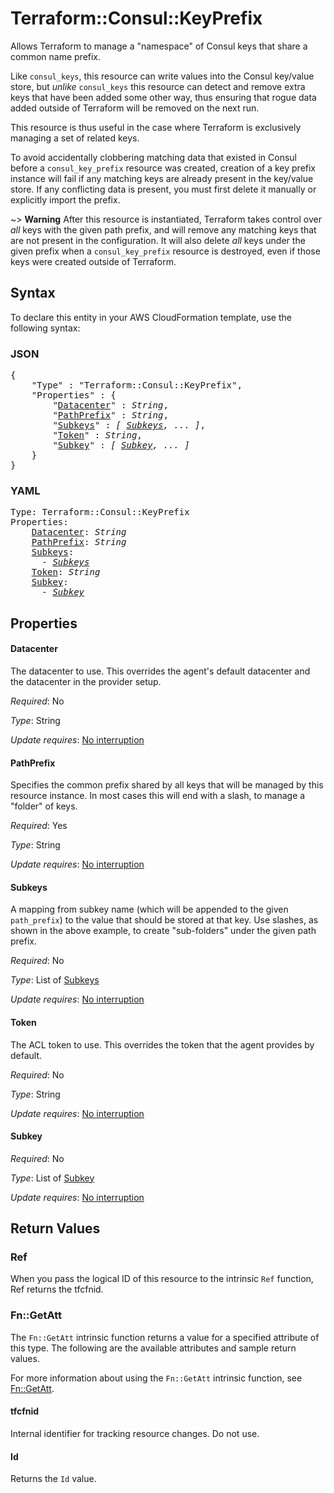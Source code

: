 # Terraform::Consul::KeyPrefix

Allows Terraform to manage a "namespace" of Consul keys that share a common
name prefix.

Like `consul_keys`, this resource can write values into the Consul key/value
store, but *unlike* `consul_keys` this resource can detect and remove extra
keys that have been added some other way, thus ensuring that rogue data
added outside of Terraform will be removed on the next run.

This resource is thus useful in the case where Terraform is exclusively
managing a set of related keys.

To avoid accidentally clobbering matching data that existed in Consul before
a `consul_key_prefix` resource was created, creation of a key prefix instance
will fail if any matching keys are already present in the key/value store.
If any conflicting data is present, you must first delete it manually or
explicitly import the prefix.

~> **Warning** After this resource is instantiated, Terraform takes control
over *all* keys with the given path prefix, and will remove any matching keys
that are not present in the configuration. It will also delete *all* keys under
the given prefix when a `consul_key_prefix` resource is destroyed, even if
those keys were created outside of Terraform.

## Syntax

To declare this entity in your AWS CloudFormation template, use the following syntax:

### JSON

<pre>
{
    "Type" : "Terraform::Consul::KeyPrefix",
    "Properties" : {
        "<a href="#datacenter" title="Datacenter">Datacenter</a>" : <i>String</i>,
        "<a href="#pathprefix" title="PathPrefix">PathPrefix</a>" : <i>String</i>,
        "<a href="#subkeys" title="Subkeys">Subkeys</a>" : <i>[ <a href="subkeys.md">Subkeys</a>, ... ]</i>,
        "<a href="#token" title="Token">Token</a>" : <i>String</i>,
        "<a href="#subkey" title="Subkey">Subkey</a>" : <i>[ <a href="subkey.md">Subkey</a>, ... ]</i>
    }
}
</pre>

### YAML

<pre>
Type: Terraform::Consul::KeyPrefix
Properties:
    <a href="#datacenter" title="Datacenter">Datacenter</a>: <i>String</i>
    <a href="#pathprefix" title="PathPrefix">PathPrefix</a>: <i>String</i>
    <a href="#subkeys" title="Subkeys">Subkeys</a>: <i>
      - <a href="subkeys.md">Subkeys</a></i>
    <a href="#token" title="Token">Token</a>: <i>String</i>
    <a href="#subkey" title="Subkey">Subkey</a>: <i>
      - <a href="subkey.md">Subkey</a></i>
</pre>

## Properties

#### Datacenter

The datacenter to use. This overrides the
agent's default datacenter and the datacenter in the provider setup.

_Required_: No

_Type_: String

_Update requires_: [No interruption](https://docs.aws.amazon.com/AWSCloudFormation/latest/UserGuide/using-cfn-updating-stacks-update-behaviors.html#update-no-interrupt)

#### PathPrefix

Specifies the common prefix shared by all keys
that will be managed by this resource instance. In most cases this will
end with a slash, to manage a "folder" of keys.

_Required_: Yes

_Type_: String

_Update requires_: [No interruption](https://docs.aws.amazon.com/AWSCloudFormation/latest/UserGuide/using-cfn-updating-stacks-update-behaviors.html#update-no-interrupt)

#### Subkeys

A mapping from subkey name (which will be appended
to the given `path_prefix`) to the value that should be stored at that key.
Use slashes, as shown in the above example, to create "sub-folders" under
the given path prefix.

_Required_: No

_Type_: List of <a href="subkeys.md">Subkeys</a>

_Update requires_: [No interruption](https://docs.aws.amazon.com/AWSCloudFormation/latest/UserGuide/using-cfn-updating-stacks-update-behaviors.html#update-no-interrupt)

#### Token

The ACL token to use. This overrides the
token that the agent provides by default.

_Required_: No

_Type_: String

_Update requires_: [No interruption](https://docs.aws.amazon.com/AWSCloudFormation/latest/UserGuide/using-cfn-updating-stacks-update-behaviors.html#update-no-interrupt)

#### Subkey

_Required_: No

_Type_: List of <a href="subkey.md">Subkey</a>

_Update requires_: [No interruption](https://docs.aws.amazon.com/AWSCloudFormation/latest/UserGuide/using-cfn-updating-stacks-update-behaviors.html#update-no-interrupt)

## Return Values

### Ref

When you pass the logical ID of this resource to the intrinsic `Ref` function, Ref returns the tfcfnid.

### Fn::GetAtt

The `Fn::GetAtt` intrinsic function returns a value for a specified attribute of this type. The following are the available attributes and sample return values.

For more information about using the `Fn::GetAtt` intrinsic function, see [Fn::GetAtt](https://docs.aws.amazon.com/AWSCloudFormation/latest/UserGuide/intrinsic-function-reference-getatt.html).

#### tfcfnid

Internal identifier for tracking resource changes. Do not use.

#### Id

Returns the <code>Id</code> value.

